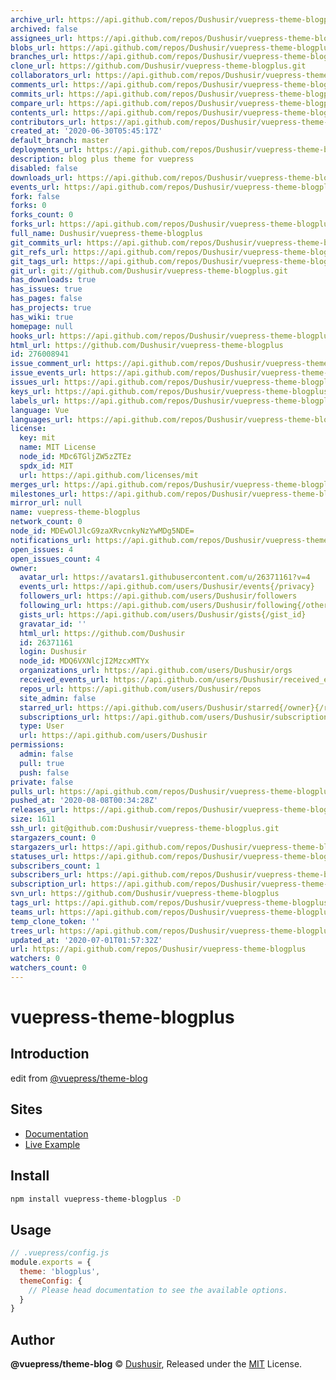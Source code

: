 ```yaml
---
archive_url: https://api.github.com/repos/Dushusir/vuepress-theme-blogplus/{archive_format}{/ref}
archived: false
assignees_url: https://api.github.com/repos/Dushusir/vuepress-theme-blogplus/assignees{/user}
blobs_url: https://api.github.com/repos/Dushusir/vuepress-theme-blogplus/git/blobs{/sha}
branches_url: https://api.github.com/repos/Dushusir/vuepress-theme-blogplus/branches{/branch}
clone_url: https://github.com/Dushusir/vuepress-theme-blogplus.git
collaborators_url: https://api.github.com/repos/Dushusir/vuepress-theme-blogplus/collaborators{/collaborator}
comments_url: https://api.github.com/repos/Dushusir/vuepress-theme-blogplus/comments{/number}
commits_url: https://api.github.com/repos/Dushusir/vuepress-theme-blogplus/commits{/sha}
compare_url: https://api.github.com/repos/Dushusir/vuepress-theme-blogplus/compare/{base}...{head}
contents_url: https://api.github.com/repos/Dushusir/vuepress-theme-blogplus/contents/{+path}
contributors_url: https://api.github.com/repos/Dushusir/vuepress-theme-blogplus/contributors
created_at: '2020-06-30T05:45:17Z'
default_branch: master
deployments_url: https://api.github.com/repos/Dushusir/vuepress-theme-blogplus/deployments
description: blog plus theme for vuepress
disabled: false
downloads_url: https://api.github.com/repos/Dushusir/vuepress-theme-blogplus/downloads
events_url: https://api.github.com/repos/Dushusir/vuepress-theme-blogplus/events
fork: false
forks: 0
forks_count: 0
forks_url: https://api.github.com/repos/Dushusir/vuepress-theme-blogplus/forks
full_name: Dushusir/vuepress-theme-blogplus
git_commits_url: https://api.github.com/repos/Dushusir/vuepress-theme-blogplus/git/commits{/sha}
git_refs_url: https://api.github.com/repos/Dushusir/vuepress-theme-blogplus/git/refs{/sha}
git_tags_url: https://api.github.com/repos/Dushusir/vuepress-theme-blogplus/git/tags{/sha}
git_url: git://github.com/Dushusir/vuepress-theme-blogplus.git
has_downloads: true
has_issues: true
has_pages: false
has_projects: true
has_wiki: true
homepage: null
hooks_url: https://api.github.com/repos/Dushusir/vuepress-theme-blogplus/hooks
html_url: https://github.com/Dushusir/vuepress-theme-blogplus
id: 276008941
issue_comment_url: https://api.github.com/repos/Dushusir/vuepress-theme-blogplus/issues/comments{/number}
issue_events_url: https://api.github.com/repos/Dushusir/vuepress-theme-blogplus/issues/events{/number}
issues_url: https://api.github.com/repos/Dushusir/vuepress-theme-blogplus/issues{/number}
keys_url: https://api.github.com/repos/Dushusir/vuepress-theme-blogplus/keys{/key_id}
labels_url: https://api.github.com/repos/Dushusir/vuepress-theme-blogplus/labels{/name}
language: Vue
languages_url: https://api.github.com/repos/Dushusir/vuepress-theme-blogplus/languages
license:
  key: mit
  name: MIT License
  node_id: MDc6TGljZW5zZTEz
  spdx_id: MIT
  url: https://api.github.com/licenses/mit
merges_url: https://api.github.com/repos/Dushusir/vuepress-theme-blogplus/merges
milestones_url: https://api.github.com/repos/Dushusir/vuepress-theme-blogplus/milestones{/number}
mirror_url: null
name: vuepress-theme-blogplus
network_count: 0
node_id: MDEwOlJlcG9zaXRvcnkyNzYwMDg5NDE=
notifications_url: https://api.github.com/repos/Dushusir/vuepress-theme-blogplus/notifications{?since,all,participating}
open_issues: 4
open_issues_count: 4
owner:
  avatar_url: https://avatars1.githubusercontent.com/u/26371161?v=4
  events_url: https://api.github.com/users/Dushusir/events{/privacy}
  followers_url: https://api.github.com/users/Dushusir/followers
  following_url: https://api.github.com/users/Dushusir/following{/other_user}
  gists_url: https://api.github.com/users/Dushusir/gists{/gist_id}
  gravatar_id: ''
  html_url: https://github.com/Dushusir
  id: 26371161
  login: Dushusir
  node_id: MDQ6VXNlcjI2MzcxMTYx
  organizations_url: https://api.github.com/users/Dushusir/orgs
  received_events_url: https://api.github.com/users/Dushusir/received_events
  repos_url: https://api.github.com/users/Dushusir/repos
  site_admin: false
  starred_url: https://api.github.com/users/Dushusir/starred{/owner}{/repo}
  subscriptions_url: https://api.github.com/users/Dushusir/subscriptions
  type: User
  url: https://api.github.com/users/Dushusir
permissions:
  admin: false
  pull: true
  push: false
private: false
pulls_url: https://api.github.com/repos/Dushusir/vuepress-theme-blogplus/pulls{/number}
pushed_at: '2020-08-08T00:34:28Z'
releases_url: https://api.github.com/repos/Dushusir/vuepress-theme-blogplus/releases{/id}
size: 1611
ssh_url: git@github.com:Dushusir/vuepress-theme-blogplus.git
stargazers_count: 0
stargazers_url: https://api.github.com/repos/Dushusir/vuepress-theme-blogplus/stargazers
statuses_url: https://api.github.com/repos/Dushusir/vuepress-theme-blogplus/statuses/{sha}
subscribers_count: 1
subscribers_url: https://api.github.com/repos/Dushusir/vuepress-theme-blogplus/subscribers
subscription_url: https://api.github.com/repos/Dushusir/vuepress-theme-blogplus/subscription
svn_url: https://github.com/Dushusir/vuepress-theme-blogplus
tags_url: https://api.github.com/repos/Dushusir/vuepress-theme-blogplus/tags
teams_url: https://api.github.com/repos/Dushusir/vuepress-theme-blogplus/teams
temp_clone_token: ''
trees_url: https://api.github.com/repos/Dushusir/vuepress-theme-blogplus/git/trees{/sha}
updated_at: '2020-07-01T01:57:32Z'
url: https://api.github.com/repos/Dushusir/vuepress-theme-blogplus
watchers: 0
watchers_count: 0
---
```


# vuepress-theme-blogplus

## Introduction
edit from [@vuepress/theme-blog](https://github.com/vuepressjs/vuepress-theme-blog)
 
## Sites

- [Documentation](https://vuepress-theme-blog.ulivz.com)
- [Live Example](https://dushusir.github.io/blog/)

## Install

```bash
npm install vuepress-theme-blogplus -D
```


## Usage

```js
// .vuepress/config.js
module.exports = {
  theme: 'blogplus',
  themeConfig: {
    // Please head documentation to see the available options.
  }
}
```

## Author

**@vuepress/theme-blog** © [Dushusir](https://github.com/Dushusir), Released under the [MIT](https://raw.githubusercontent.com/None/vuepress-theme-blogplus/master/LICENSE) License.

